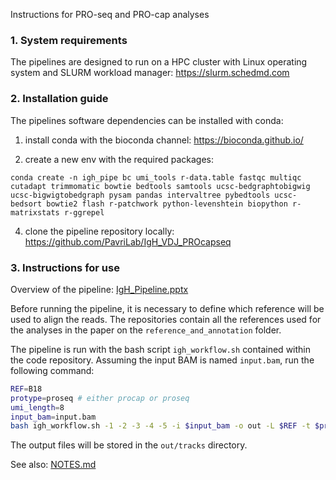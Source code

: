 Instructions for PRO-seq and PRO-cap analyses

### 1. System requirements

The pipelines are designed to run on a HPC cluster with Linux operating system and SLURM workload manager: https://slurm.schedmd.com

### 2. Installation guide

The pipelines software dependencies can be installed with conda:

1. install conda with the bioconda channel: https://bioconda.github.io/

2. create a new env with the required packages:

`conda create -n igh_pipe bc umi_tools r-data.table fastqc multiqc cutadapt trimmomatic bowtie bedtools samtools ucsc-bedgraphtobigwig ucsc-bigwigtobedgraph pysam pandas intervaltree pybedtools ucsc-bedsort bowtie2 flash r-patchwork python-levenshtein biopython r-matrixstats r-ggrepel`

4. clone the pipeline repository locally: https://github.com/PavriLab/IgH_VDJ_PROcapseq 

### 3. Instructions for use

Overview of the pipeline: [IgH_Pipeline.pptx](IgH_Pipeline.pptx)

Before running the pipeline, it is necessary to define which reference will be used to align the reads. The repositories contain all the references used for the analyses in the paper on the `reference_and_annotation` folder.

The pipeline is run with the bash script `igh_workflow.sh` contained within the code repository. Assuming the input BAM is named `input.bam`, run the following command:
```bash
REF=B18
protype=proseq # either procap or proseq
umi_length=8
input_bam=input.bam
bash igh_workflow.sh -1 -2 -3 -4 -5 -i $input_bam -o out -L $REF -t $protype -k -n $umi_length
```

The output files will be stored in the `out/tracks` directory.

See also: [NOTES.md](NOTES.md)